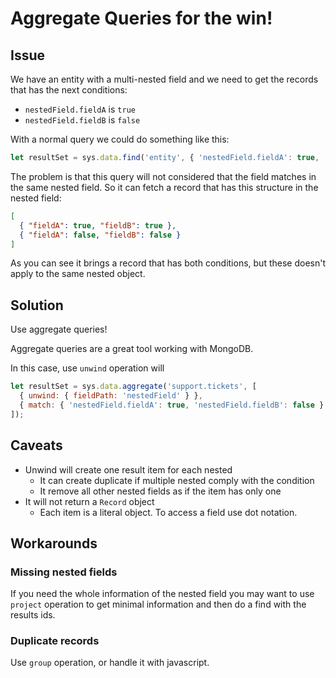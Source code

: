 # Aggregate Queries for the win!

## Issue

We have an entity with a multi-nested field and we need to get the
records that has the next conditions:

- `nestedField.fieldA` is `true`
- `nestedField.fieldB` is `false`

With a normal query we could do something like this:

```js
let resultSet = sys.data.find('entity', { 'nestedField.fieldA': true, 'nested.fieldB': false });
```

The problem is that this query will not considered that the field
matches in the same nested field. So it can fetch a record that has this
structure in the nested field:

```json
[
  { "fieldA": true, "fieldB": true },
  { "fieldA": false, "fieldB": false }
]
```

As you can see it brings a record that has both conditions, but these
doesn't apply to the same nested object.

## Solution

Use aggregate queries!

Aggregate queries are a great tool working with MongoDB.

In this case, use `unwind` operation will

```js
let resultSet = sys.data.aggregate('support.tickets', [
  { unwind: { fieldPath: 'nestedField' } },
  { match: { 'nestedField.fieldA': true, 'nestedField.fieldB': false } },
]);
```

## Caveats

- Unwind will create one result item for each nested
  - It can create duplicate if multiple nested comply with the condition
  - It remove all other nested fields as if the item has only one
- It will not return a `Record` object
  - Each item is a literal object. To access a field use dot notation.

## Workarounds

### Missing nested fields

If you need the whole information of the nested field you may want to
use `project` operation to get minimal information and then do a find
with the results ids.

### Duplicate records

Use `group` operation, or handle it with javascript.
